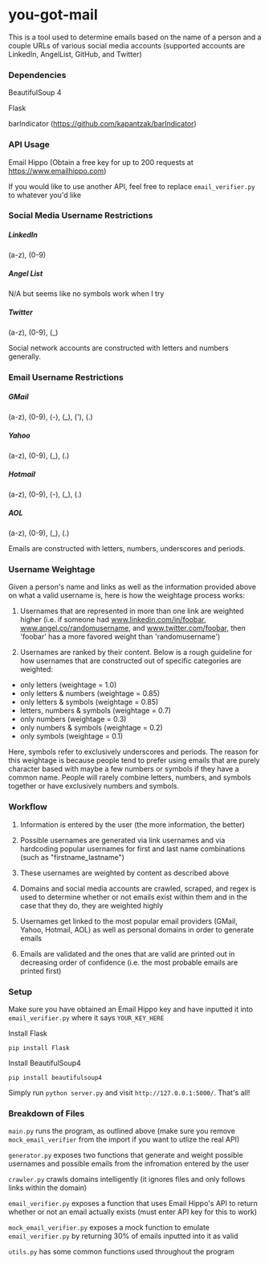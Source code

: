 # you-got-mail
This is a tool used to determine emails based on the name of a person and a couple URLs of various social media accounts (supported accounts are LinkedIn, AngelList, GitHub, and Twitter)

### Dependencies
BeautifulSoup 4

Flask

barIndicator (https://github.com/kapantzak/barIndicator)

### API Usage
Email Hippo (Obtain a free key for up to 200 requests at https://www.emailhippo.com)

If you would like to use another API, feel free to replace `email_verifier.py` to whatever you'd like

### Social Media Username Restrictions
##### LinkedIn
(a-z), (0-9)
##### Angel List
N/A but seems like no symbols work when I try
##### Twitter
(a-z), (0-9), (_)

Social network accounts are constructed with letters and numbers generally.

### Email Username Restrictions
##### GMail
(a-z), (0-9), (-), (_), ('), (.)
##### Yahoo
(a-z), (0-9), (_), (.)
##### Hotmail
(a-z), (0-9), (-), (_), (.)
##### AOL
(a-z), (0-9), (_), (.)

Emails are constructed with letters, numbers, underscores and periods.

### Username Weightage
Given a person's name and links as well as the information provided above on what a valid username is, here is how the weightage process works:

1) Usernames that are represented in more than one link are weighted higher (i.e. if someone had www.linkedin.com/in/foobar, www.angel.co/randomusername, and www.twitter.com/foobar, then 'foobar' has a more favored weight than 'randomusername')

2) Usernames are ranked by their content. Below is a rough guideline for how usernames that are constructed out of specific categories are weighted:
- only letters (weightage = 1.0)
- only letters & numbers (weightage = 0.85)
- only letters & symbols (weightage = 0.85)
- letters, numbers & symbols (weightage = 0.7)
- only numbers (weightage = 0.3)
- only numbers & symbols (weightage = 0.2)
- only symbols (weightage = 0.1)

Here, symbols refer to exclusively underscores and periods. The reason for this weightage is because people tend to prefer using emails that are purely character based with maybe a few numbers or symbols if they have a common name. People will rarely combine letters, numbers, and symbols together or have exclusively numbers and symbols.

### Workflow
1) Information is entered by the user (the more information, the better)

2) Possible usernames are generated via link usernames and via hardcoding popular usernames for first and last name combinations (such as "firstname_lastname")

3) These usernames are weighted by content as described above

4) Domains and social media accounts are crawled, scraped, and regex is used to determine whether or not emails exist within them and in the case that they do, they are weighted highly

5) Usernames get linked to the most popular email providers (GMail, Yahoo, Hotmail, AOL) as well as personal domains in order to generate emails

6) Emails are validated and the ones that are valid are printed out in decreasing order of confidence (i.e. the most probable emails are printed first)

### Setup
Make sure you have obtained an Email Hippo key and have inputted it into `email_verifier.py` where it says `YOUR_KEY_HERE`

Install Flask
```
pip install Flask
```

Install BeautifulSoup4
```
pip install beautifulsoup4
```

Simply run `python server.py` and visit `http://127.0.0.1:5000/`. That's all!

### Breakdown of Files
`main.py` runs the program, as outlined above (make sure you remove `mock_email_verifier` from the import if you want to utlize the real API)

`generator.py` exposes two functions that generate and weight possible usernames and possible emails from the infromation entered by the user

`crawler.py` crawls domains intelligently (it ignores files and only follows links within the domain)

`email_verifier.py` exposes a function that uses Email Hippo's API to return whether or not an email actually exists (must enter API key for this to work)

`mock_email_verifier.py` exposes a mock function to emulate `email_verifier.py` by returning 30% of emails inputted into it as valid

`utils.py` has some common functions used throughout the program